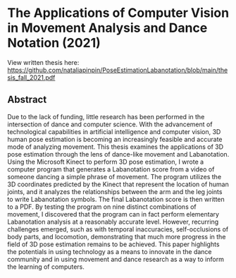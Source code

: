 # The Applications of Computer Vision in Movement Analysis and Dance Notation (2021)

View written thesis here: https://github.com/nataliapinpin/PoseEstimationLabanotation/blob/main/thesis_fall_2021.pdf

## Abstract
Due to the lack of funding, little research has been performed in the intersection of dance and
computer science. With the advancement of technological capabilities in artificial intelligence and computer vision, 3D human pose estimation is becoming an increasingly feasible and accurate mode of analyzing movement. This thesis examines the applications of 3D pose estimation through the lens of dance-like movement and Labanotation. Using the Microsoft Kinect to perform 3D pose estimation, I wrote a computer program that generates a Labanotation score from a video of someone dancing a simple phrase of movement. The program utilizes the 3D coordinates predicted by the Kinect that represent the location of human joints, and it analyzes the relationships between the arm and the leg joints to write Labanotation symbols. The final Labanotation score is then written to a PDF. By testing the program on nine distinct combinations of movement, I discovered that the program can in fact perform elementary Labanotation analysis at a reasonably accurate level. However, recurring challenges emerged, such as with temporal inaccuracies, self-occlusions of body parts, and locomotion, demonstrating that much more progress in the field of 3D pose estimation remains to be achieved. This paper highlights the potentials in using technology as a means to innovate in the dance community and in using movement and dance research as a way to inform the learning of computers.
